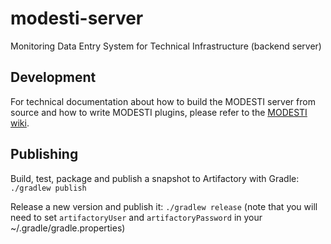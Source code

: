 # modesti-server

Monitoring Data Entry System for Technical Infrastructure (backend server)

## Development

For technical documentation about how to build the MODESTI server from source and how to write MODESTI plugins, please refer to the
[MODESTI wiki](https://gitlab.cern.ch/modesti/modesti/wikis/home).

## Publishing

Build, test, package and publish a snapshot to Artifactory with Gradle: `./gradlew publish`

Release a new version and publish it: `./gradlew release` (note that you will need to set `artifactoryUser` and `artifactoryPassword` 
in your ~/.gradle/gradle.properties)
